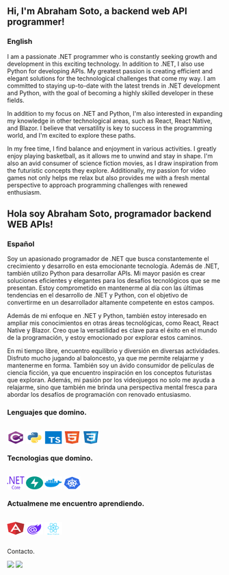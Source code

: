 ## Hi, I'm Abraham Soto, a backend web API programmer!
### English
I am a passionate .NET programmer who is constantly seeking growth and development in this exciting technology. In addition to .NET, I also use Python for developing APIs. My greatest passion is creating efficient and elegant solutions for the technological challenges that come my way. I am committed to staying up-to-date with the latest trends in .NET development and Python, with the goal of becoming a highly skilled developer in these fields.

In addition to my focus on .NET and Python, I'm also interested in expanding my knowledge in other technological areas, such as React, React Native, and Blazor. I believe that versatility is key to success in the programming world, and I'm excited to explore these paths.

In my free time, I find balance and enjoyment in various activities. I greatly enjoy playing basketball, as it allows me to unwind and stay in shape. I'm also an avid consumer of science fiction movies, as I draw inspiration from the futuristic concepts they explore. Additionally, my passion for video games not only helps me relax but also provides me with a fresh mental perspective to approach programming challenges with renewed enthusiasm.
## Hola soy Abraham Soto, programador backend WEB APIs!
### Español
Soy un apasionado programador de .NET que busca constantemente el crecimiento y desarrollo en esta emocionante tecnología. Además de .NET, también utilizo Python para desarrollar APIs. Mi mayor pasión es crear soluciones eficientes y elegantes para los desafíos tecnológicos que se me presentan. Estoy comprometido en mantenerme al día con las últimas tendencias en el desarrollo de .NET y Python, con el objetivo de convertirme en un desarrollador altamente competente en estos campos.

Además de mi enfoque en .NET y Python, también estoy interesado en ampliar mis conocimientos en otras áreas tecnológicas, como React, React Native y Blazor. Creo que la versatilidad es clave para el éxito en el mundo de la programación, y estoy emocionado por explorar estos caminos.

En mi tiempo libre, encuentro equilibrio y diversión en diversas actividades. Disfruto mucho jugando al baloncesto, ya que me permite relajarme y mantenerme en forma. También soy un ávido consumidor de películas de ciencia ficción, ya que encuentro inspiración en los conceptos futuristas que exploran. Además, mi pasión por los videojuegos no solo me ayuda a relajarme, sino que también me brinda una perspectiva mental fresca para abordar los desafíos de programación con renovado entusiasmo.

### Lenguajes que domino.
<div style="display: inline_block"><br>
  <img align="center" alt="Abraham-Csharp" height="30" width="40" src="https://raw.githubusercontent.com/devicons/devicon/master/icons/csharp/csharp-original.svg">
  <img align="center" alt="Abraham-Python" height="30" width="40" src="https://raw.githubusercontent.com/devicons/devicon/master/icons/python/python-original.svg">
  <img align="center" alt="Abraham-Ts" height="30" width="40" src="https://raw.githubusercontent.com/devicons/devicon/master/icons/typescript/typescript-plain.svg">
  <img align="center" alt="Abraham-HTML" height="30" width="40" src="https://raw.githubusercontent.com/devicons/devicon/master/icons/html5/html5-original.svg">
  <img align="center" alt="Abraham-CSS" height="30" width="40" src="https://raw.githubusercontent.com/devicons/devicon/master/icons/css3/css3-original.svg">

</div>

  ### Tecnologias que domino.
  <div style="display: inline_block"><br>
  <img align="center" alt="Abraham-dotnetr" height="30" width="40" src="./imgrepo/dot-net-core-7.svg">
    <img align="center" alt="Abraham-Fastapi" height="30" width="40" src="./imgrepo/fastapi-1.svg">
  <img align="center" alt="Abraham-Docker" height="30" width="40" src="./imgrepo/docker-4.svg">
  <img align="center" alt="Abraham-kubernets" height="30" width="40" src="./imgrepo/kubernets.svg">

  </div>

  ### Actualmene me encuentro aprendiendo.
  <div style="display: inline_block"><br>
  <img align="center" alt="Abraham-Angular" height="30" width="40" src="./imgrepo/angular-icon-1.svg">
  <img align="center" alt="Abraham-Blazor" height="30" width="40" src="./imgrepo/blazor.svg">
  <img align="center" alt="Abraham-ReactNative" height="30" width="40" src="./imgrepo/react-native-1.svg">

  </div>

  
  ##

 Contacto.

<div> 
  <a href = "mailto:abraham.soto3031@gmail.com"><img src="https://img.shields.io/badge/-Gmail-%23333?style=for-the-badge&logo=gmail&logoColor=white" target="_blank"></a>
  <a href="https://www.linkedin.com/in/jasa-abraham-soto/" target="_blank"><img src="https://img.shields.io/badge/-LinkedIn-%230077B5?style=for-the-badge&logo=linkedin&logoColor=white" target="_blank"></a> 
</div>
